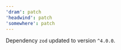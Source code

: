 ```yaml
---
'dram': patch
'headwind': patch
'somewhere': patch
---
```

Dependency `zod` updated to version `^4.0.0`.
